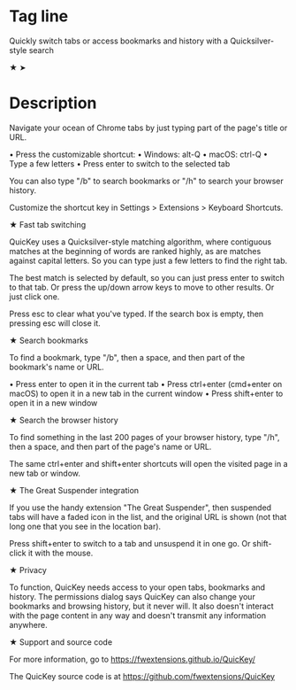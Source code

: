 # Tag line

Quickly switch tabs or access bookmarks and history with a Quicksilver-style search

★
➤

# Description

Navigate your ocean of Chrome tabs by just typing part of the page's title or URL.

 • Press the customizable shortcut:
     • Windows: alt-Q
     • macOS: ctrl-Q
 • Type a few letters
 • Press enter to switch to the selected tab

You can also type "/b" to search bookmarks or "/h" to search your browser history.

Customize the shortcut key in Settings > Extensions > Keyboard Shortcuts.


★ Fast tab switching

QuicKey uses a Quicksilver-style matching algorithm, where contiguous matches at the beginning of words are ranked highly, as are matches against capital letters. So you can type just a few letters to find the right tab.

The best match is selected by default, so you can just press enter to switch to that tab. Or press the up/down arrow keys to move to other results. Or just click one.

Press esc to clear what you've typed. If the search box is empty, then pressing esc will close it.


★ Search bookmarks

To find a bookmark, type "/b", then a space, and then part of the bookmark's name or URL.

 • Press enter to open it in the current tab
 • Press ctrl+enter (cmd+enter on macOS) to open it in a new tab in the current window
 • Press shift+enter to open it in a new window


★ Search the browser history

To find something in the last 200 pages of your browser history, type "/h", then a space, and then part of the page's name or URL.

The same ctrl+enter and shift+enter shortcuts will open the visited page in a new tab or window.


★ The Great Suspender integration

If you use the handy extension "The Great Suspender", then suspended tabs will have a faded icon in the list, and the original URL is shown (not that long one that you see in the location bar).

Press shift+enter to switch to a tab and unsuspend it in one go. Or shift-click it with the mouse.


★ Privacy

To function, QuicKey needs access to your open tabs, bookmarks and history. The permissions dialog says QuicKey can also change your bookmarks and browsing history, but it never will. It also doesn't interact with the page content in any way and doesn't transmit any information anywhere.


★ Support and source code

For more information, go to https://fwextensions.github.io/QuicKey/

The QuicKey source code is at https://github.com/fwextensions/QuicKey
